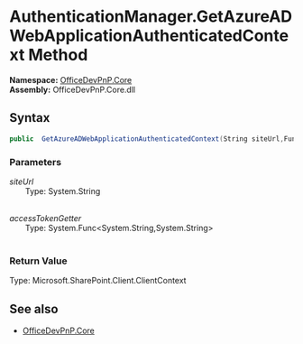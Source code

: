 # AuthenticationManager.GetAzureADWebApplicationAuthenticatedContext Method  
**Namespace:** [OfficeDevPnP.Core](OfficeDevPnP.Core.md)  
**Assembly:** OfficeDevPnP.Core.dll  
## Syntax
```C#
public  GetAzureADWebApplicationAuthenticatedContext(String siteUrl,Func<String, String> accessTokenGetter)
```
### Parameters
*siteUrl*  
&emsp;&emsp;Type: System.String  
&emsp;&emsp;  
  
*accessTokenGetter*  
&emsp;&emsp;Type: System.Func<System.String,System.String>  
&emsp;&emsp;  
  
### Return Value
Type: Microsoft.SharePoint.Client.ClientContext  

## See also
- [OfficeDevPnP.Core](OfficeDevPnP.Core.md)
